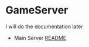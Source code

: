 # GameServer
I will do the documentation later

- Main Server [README](GameServerV1/README.md)










